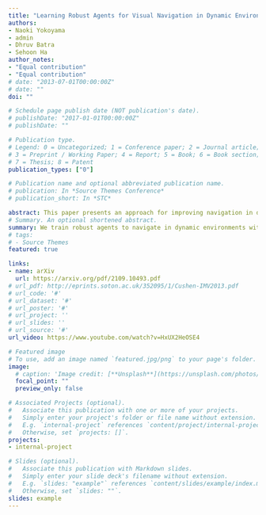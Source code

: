 ```yaml
---
title: "Learning Robust Agents for Visual Navigation in Dynamic Environments: The Winning Entry of iGibson Challenge 2021"
authors:
- Naoki Yokoyama
- admin
- Dhruv Batra
- Sehoon Ha
author_notes:
- "Equal contribution"
- "Equal contribution"
# date: "2013-07-01T00:00:00Z"
# date: ""
doi: ""

# Schedule page publish date (NOT publication's date).
# publishDate: "2017-01-01T00:00:00Z"
# publishDate: ""

# Publication type.
# Legend: 0 = Uncategorized; 1 = Conference paper; 2 = Journal article;
# 3 = Preprint / Working Paper; 4 = Report; 5 = Book; 6 = Book section;
# 7 = Thesis; 8 = Patent
publication_types: ["0"]

# Publication name and optional abbreviated publication name.
# publication: In *Source Themes Conference*
# publication_short: In *STC*

abstract: This paper presents an approach for improving navigation in dynamic and interactive environments, which won the 1st place in the iGibson Interactive Navigation Challenge 2021. While the last few years have produced impressive progress on PointGoal Navigation in static environments, relatively little effort has been made on more realistic dynamic environments. The iGibson Challenge proposed two new navigation tasks, Interactive Navigation and Social Navigation, which add displaceable obstacles and moving pedestrians into the simulator environment. Our approach to study these problems uses two key ideas. First, we employ large-scale reinforcement learning by leveraging the Habitat simulator, which supports high performance parallel computing for both simulation and synchronized learning. Second, we employ a new data augmentation technique that adds more dynamic objects into the environment, which can also be combined with traditional image-based augmentation techniques to boost the performance further. Lastly, we achieve sim-to-sim transfer from Habitat to the iGibson simulator, and demonstrate that our proposed methods allow us to train robust agents in dynamic environments with interactive objects or moving humans.
# Summary. An optional shortened abstract.
summary: We train robust agents to navigate in dynamic environments with interactive objects or moving humans, which won the 1st place in the iGibson Interactive Navigation Challenge 2021. 
# tags:
# - Source Themes
featured: true

links:
- name: arXiv
  url: https://arxiv.org/pdf/2109.10493.pdf
# url_pdf: http://eprints.soton.ac.uk/352095/1/Cushen-IMV2013.pdf
# url_code: '#'
# url_dataset: '#'
# url_poster: '#'
# url_project: ''
# url_slides: ''
# url_source: '#'
url_video: https://www.youtube.com/watch?v=HxUX2HeOSE4

# Featured image
# To use, add an image named `featured.jpg/png` to your page's folder. 
image:
  # caption: 'Image credit: [**Unsplash**](https://unsplash.com/photos/pLCdAaMFLTE)'
  focal_point: ""
  preview_only: false

# Associated Projects (optional).
#   Associate this publication with one or more of your projects.
#   Simply enter your project's folder or file name without extension.
#   E.g. `internal-project` references `content/project/internal-project/index.md`.
#   Otherwise, set `projects: []`.
projects:
- internal-project

# Slides (optional).
#   Associate this publication with Markdown slides.
#   Simply enter your slide deck's filename without extension.
#   E.g. `slides: "example"` references `content/slides/example/index.md`.
#   Otherwise, set `slides: ""`.
slides: example
---
```

